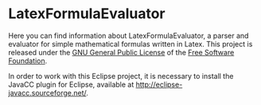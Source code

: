 # LatexFormulaEvaluator

Here you can find information about LatexFormulaEvaluator, a parser and evaluator for simple mathematical formulas written in Latex. This project is released under the [GNU General Public License](http://www.fsf.org/licenses/gpl.html) of the [Free Software Foundation](http://www.fsf.org/).

In order to work with this Eclipse project, it is necessary to install the JavaCC plugin for Eclipse, available at http://eclipse-javacc.sourceforge.net/.
